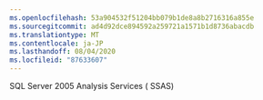 ```yaml
---
ms.openlocfilehash: 53a904532f51204bb079b1de8a8b2716316a855e
ms.sourcegitcommit: ad4d92dce894592a259721a1571b1d8736abacdb
ms.translationtype: MT
ms.contentlocale: ja-JP
ms.lasthandoff: 08/04/2020
ms.locfileid: "87633607"
---
```

SQL Server 2005 Analysis Services \( SSAS\)
